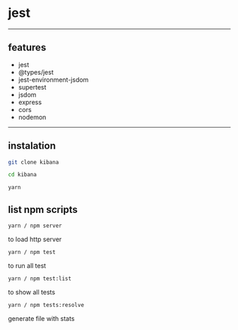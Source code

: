 # jest

***

## features
- jest
- @types/jest
- jest-environment-jsdom
- supertest
- jsdom
- express
- cors
- nodemon

***

## instalation
```sh
git clone kibana
```
```sh
cd kibana
```
```sh
yarn
```

## list npm scripts 
```sh 
yarn / npm server
``` 
to load http server
```sh
yarn / npm test
```
to run all test
```sh
yarn / npm test:list
``` 
to show all tests 
```sh
yarn / npm tests:resolve
``` 
generate file with stats  
